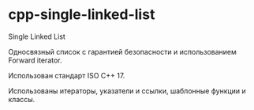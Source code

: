 # cpp-single-linked-list
Single Linked List

Односвязный список с гарантией безопасности и использованием Forward iterator.

Использован стандарт ISO C++ 17.

Использованы итераторы, указатели и ссылки, шаблонные функции и классы.
